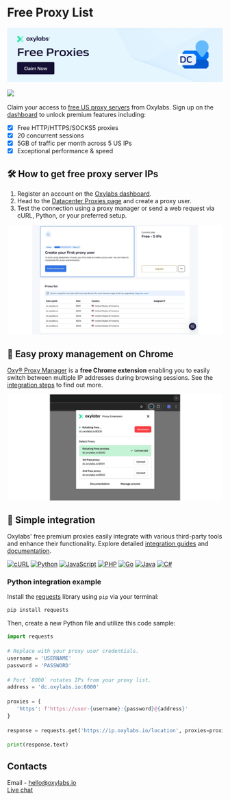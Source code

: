 
# Free Proxy List


[![Free Proxies](https://raw.githubusercontent.com/oxylabs/free-proxies/refs/heads/main/Free%20Proxies-1090x275px-new.png)](https://oxylabs.io/products/free-proxies?utm_source=877&utm_medium=affiliate&groupid=877&transaction_id=102c8d36f7f0d0e5797b8f26152160)


[![](https://dcbadge.vercel.app/api/server/eWsVUJrnG5)](https://discord.gg/GbxmdGhZjq)

Claim your access to [free US proxy servers](https://oxylabs.io/products/free-proxies) from Oxylabs. Sign up on the [dashboard](https://dashboard.oxylabs.io/) to unlock premium features including:

- [x] Free HTTP/HTTPS/SOCKS5 proxies
- [X] 20 concurrent sessions
- [X] 5GB of traffic per month across 5 US IPs
- [X] Exceptional performance & speed

## 🛠️ How to get free proxy server IPs

1. Register an account on the [Oxylabs dashboard](https://dashboard.oxylabs.io/).
2. Head to the [Datacenter Proxies page](https://dashboard.oxylabs.io/en/overview/datacenter-proxies) and create a proxy user.
3. Test the connection using a proxy manager or send a web request via cURL, Python, or your preferred setup.

![](images/free_proxies.png)


## 🧩 Easy proxy management on Chrome

[Oxy® Proxy Manager](https://oxylabs.io/products/chrome-proxy-extension) is a **free Chrome extension** enabling you to easily switch between multiple IP addresses during browsing sessions. See the [integration steps](https://developers.oxylabs.io/proxies/integration-guides/shared-datacenter-proxies-guides/oxy-proxy-extension-for-chrome) to find out more.

![](images/oxy_proxy.png)

## 🔗 Simple integration

Oxylabs' free premium proxies easily integrate with various third-party tools and enhance their functionality. Explore detailed [integration guides](https://oxylabs.io/resources/integrations) and  [documentation](https://developers.oxylabs.io/proxies/datacenter-proxies/free-datacenter-ips).

[![cURL](https://img.shields.io/badge/cURL-073551?style=for-the-badge&logo=curl&logoColor=white)](https://curl.se) [![Python](https://img.shields.io/badge/Python-3776AB?style=for-the-badge&logo=python&logoColor=white)](https://python.org) [![JavaScript](https://img.shields.io/badge/JavaScript-F7DF1E?style=for-the-badge&logo=javascript&logoColor=black)](https://developer.mozilla.org/en-US/docs/Web/JavaScript) [![PHP](https://img.shields.io/badge/PHP-777BB4?style=for-the-badge&logo=php&logoColor=white)](https://php.net) [![Go](https://img.shields.io/badge/Go-00ADD8?style=for-the-badge&logo=go&logoColor=white)](https://go.dev) [![Java](https://img.shields.io/badge/Java-ED8B00?style=for-the-badge&logo=openjdk&logoColor=white)](https://www.java.com) [![C#](https://img.shields.io/badge/C%23-239120?style=for-the-badge&logo=c-sharp&logoColor=white)](https://dotnet.microsoft.com/languages/csharp)

### Python integration example

Install the [requests](https://requests.readthedocs.io/en/latest/) library using `pip` via your terminal:

```bash
pip install requests
```

Then, create a new Python file and utilize this code sample: 

```python
import requests

# Replace with your proxy user credentials.
username = 'USERNAME'
password = 'PASSWORD'

# Port `8000` rotates IPs from your proxy list.
address = 'dc.oxylabs.io:8000'

proxies = {
   'https': f'https://user-{username}:{password}@{address}'
}

response = requests.get('https://ip.oxylabs.io/location', proxies=proxies)

print(response.text)
```

## Contacts
Email - hello@oxylabs.io
<br><a href="https://oxylabs.drift.click/oxybot">Live chat</a>
